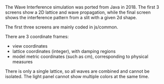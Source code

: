 The Wave Interference simulation was ported from Java in 2018.  The first 3 screens show a 2D lattice and wave
propagation, while the final screen shows the interference pattern from a slit with a given 2d shape.

The first three screens are mainly coded in js/common.

There are 3 coordinate frames:
* view coordinates
* lattice coordinates (integer), with damping regions
* model metric coordinates (such as cm), corresponding to physical measures

There is only a single lattice, so all waves are combined and cannot be isolated.  The light panel cannot show multiple
colors at the same time.